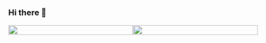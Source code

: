 ### Hi there 👋

<div style="display: flex; flex-direction: row; width=100">
 <img align="center" width="100%" src="https://github-readme-stats.vercel.app/api?username=MariyanKarakiev&theme=github_dark&show_icons=true" />
 <img align="center" width="100%"src="https://github-readme-stats.vercel.app/api/top-langs/?username=MariyanKarakiev&theme=github_dark&layout=compact)(https://github.com/anuraghazra/github-readme-stats)"/>
</div>
